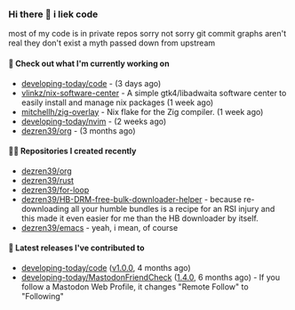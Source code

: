 ### Hi there 👋 i liek code
most of my code is in private repos sorry not sorry git commit graphs aren't real they don't exist a myth passed down from upstream

#### 👷 Check out what I'm currently working on

- [developing-today/code](https://github.com/developing-today/code) -  (3 days ago)
- [vlinkz/nix-software-center](https://github.com/vlinkz/nix-software-center) - A simple gtk4/libadwaita software center to easily install and manage nix packages (1 week ago)
- [mitchellh/zig-overlay](https://github.com/mitchellh/zig-overlay) - Nix flake for the Zig compiler. (1 week ago)
- [developing-today/nvim](https://github.com/developing-today/nvim) -  (2 weeks ago)
- [dezren39/org](https://github.com/dezren39/org) -  (3 months ago)

#### 👨‍💻 Repositories I created recently

- [dezren39/org](https://github.com/dezren39/org)
- [dezren39/rust](https://github.com/dezren39/rust)
- [dezren39/for-loop](https://github.com/dezren39/for-loop)
- [dezren39/HB-DRM-free-bulk-downloader-helper](https://github.com/dezren39/HB-DRM-free-bulk-downloader-helper) - because re-downloading all your humble bundles is a recipe for an RSI injury and this made it even easier for me than the HB downloader by itself.
- [dezren39/emacs](https://github.com/dezren39/emacs) - yeah, i mean, of course

#### 🚀 Latest releases I've contributed to

- [developing-today/code](https://github.com/developing-today/code) ([v1.0.0](https://github.com/developing-today/code/releases/tag/v1.0.0), 4 months ago)
- [developing-today/MastodonFriendCheck](https://github.com/developing-today/MastodonFriendCheck) ([1.4.0](https://github.com/developing-today/MastodonFriendCheck/releases/tag/1.4.0), 6 months ago) - If you follow a Mastodon Web Profile, it changes &#34;Remote Follow&#34; to &#34;Following&#34;

